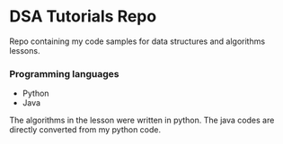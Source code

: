 # DSA Tutorials Repo
Repo containing my code samples for data structures and algorithms lessons.
### Programming languages
- Python
- Java

The algorithms in the lesson were written in python.
The java codes are directly converted from my python code.
